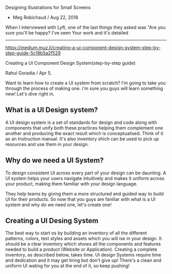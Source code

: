 Designing Illustrations for Small Screens

- Meg Robichaud / Aug 22, 2018



When I interviewed with Lyft, one of the last things they asked was "Are you sure you'll be happy? I've seen  Your work and it's detailed 

----------

https://medium.muz.li/creating-a-ui-component-design-system-step-by-step-guide-5c18b5a2f529



Creating a UI Component Design System(step-by-step guide)

Rahul Goradia / Apr 5.



Want to learn how to create a UI system from scratch? I'm going to take you through the process of making one. i'm sure you guys will learn something new! Let's dive right in.



## What is a UI Design system?

A UI design system is a set of standards for design and code along with components that unify both these practices helping them complement one another and producing the exact result which is conceptualised. Think of it as an Instruction manual. It's also inventory shich can be used to pick up resources and use them in your design.



## Why do we need a UI System?

To design consistent UI across every part of your design can be daunting. A UI system helps your users navigate intuitively and makes it uniform across your product, making them familiar with your design language. 

They help teams by giving them a more structured and guided way to build UI for their products. So now that you guys are faniliar with what is a UI system and why do we need one, let's create one!



## Creating a UI Desing System

The best way to start os by building an inventory of all the different patterns, colors, text styles and assets which you will ise in your design. It should be a clear inventory which shows all the components and features needed to build a product (Website or Application). Creating a complete inventory, as described below, takes time. UI design Systems require time and dedication and it may get tiring but don't give up! There's a clean and uniform UI wating for you at the end of it, so keep pushing!





